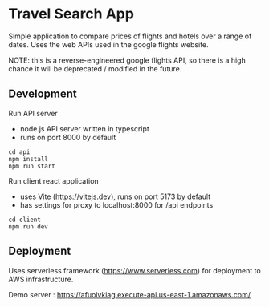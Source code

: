 # Travel Search App

Simple application to compare prices of flights and hotels over a range of dates. Uses the web APIs used in the google flights website.

NOTE: this is a reverse-engineered google flights API, so there is a high chance it will be deprecated / modified in the future.


## Development

Run API server
- node.js API server written in typescript
- runs on port 8000 by default

```
cd api
npm install
npm run start
```

Run client react application
- uses Vite (https://vitejs.dev), runs on port 5173 by default
- has settings for proxy to localhost:8000 for /api endpoints

```
cd client
npm run dev
```

## Deployment

Uses serverless framework (https://www.serverless.com) for deployment to AWS infrastructure.

Demo server : https://afuolvkiag.execute-api.us-east-1.amazonaws.com/



